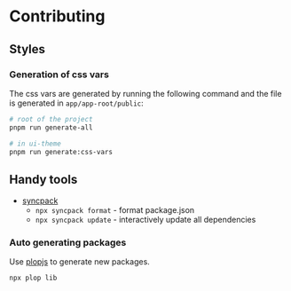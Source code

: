 # Contributing

## Styles

### Generation of css vars

The css vars  are generated by running the following command and the file is generated in `app/app-root/public`:

```sh
# root of the project
pnpm run generate-all

# in ui-theme
pnpm run generate:css-vars
```

## Handy tools

- [syncpack](https://github.com/JamieMason/syncpack)
  - `npx syncpack format` - format package.json
  - `npx syncpack update` - interactively update all dependencies

### Auto generating packages

Use [plopjs](https://plopjs.com/documentation/) to generate new packages.

```sh
npx plop lib
```

